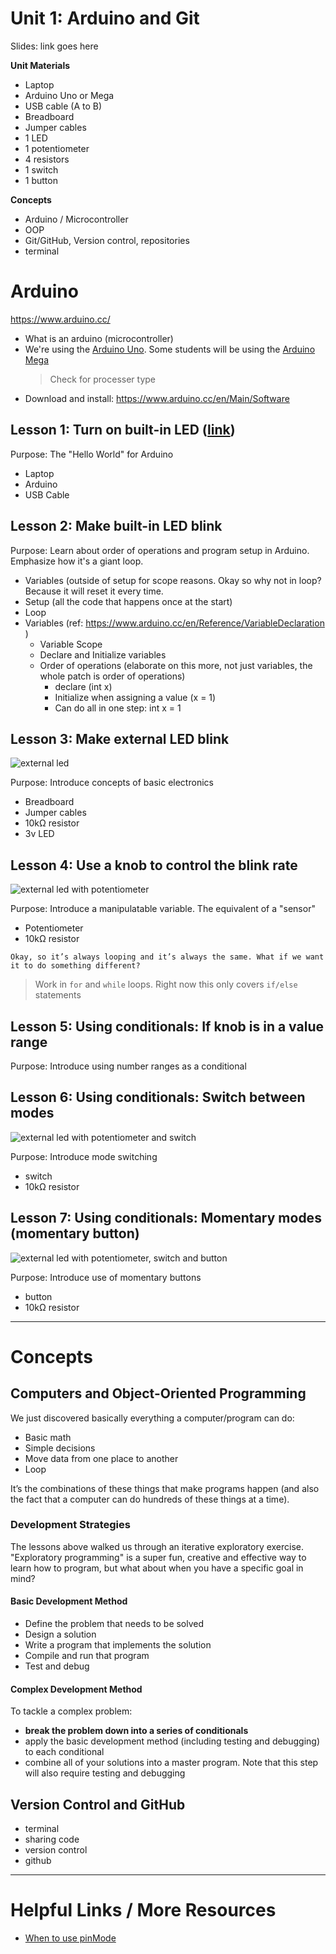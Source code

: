 # Unit 1: Arduino and Git

Slides: link goes here

**Unit Materials**
- Laptop
- Arduino Uno or Mega
- USB cable (A to B)
- Breadboard
- Jumper cables
- 1 LED
- 1 potentiometer
- 4 resistors
- 1 switch
- 1 button

**Concepts**
- Arduino / Microcontroller
- OOP
- Git/GitHub, Version control, repositories
- terminal

# Arduino
https://www.arduino.cc/

- What is an arduino (microcontroller)
- We're using the [Arduino Uno](http://www.arduino.org/products/boards/arduino-uno). Some students will be using the [Arduino Mega](http://www.arduino.org/products/boards/arduino-mega-2560)
	> Check for processer type
- Download and install: https://www.arduino.cc/en/Main/Software

## Lesson 1: Turn on built-in LED ([link](https://github.com/stephiescastle/computation-reconsidered/tree/master/arduino/Lessons/Lesson-1))

Purpose: The "Hello World" for Arduino

- Laptop
- Arduino
- USB Cable

## Lesson 2: Make built-in LED blink

Purpose: Learn about order of operations and program setup in Arduino. Emphasize how it's a giant loop.

- Variables (outside of setup for scope reasons. Okay so why not in loop? Because it will reset it every time.
- Setup (all the code that happens once at the start)
- Loop
- Variables (ref: https://www.arduino.cc/en/Reference/VariableDeclaration )
	- Variable Scope
	- Declare and Initialize variables
	- Order of operations (elaborate on this more, not just variables, the whole patch is order of operations)
		- declare (int x)
		- Initialize when assigning a value (x = 1)
		- Can do all in one step: int x = 1

## Lesson 3: Make external LED blink

![external led](http://stephiescastle.com/teaching/computation-reconsidered/external-led_bb.svg?v=4)

Purpose: Introduce concepts of basic electronics

- Breadboard
- Jumper cables
- 10kΩ resistor
- 3v LED

## Lesson 4: Use a knob to control the blink rate

![external led with potentiometer](http://stephiescastle.com/teaching/computation-reconsidered/external-led-pot_bb.svg?v=4)

Purpose: Introduce a manipulatable variable. The equivalent of a "sensor"

- Potentiometer
- 10kΩ resistor

`Okay, so it’s always looping and it’s always the same. What if we want it to do something different?`

> Work in `for` and `while` loops. Right now this only covers `if/else` statements

## Lesson 5: Using conditionals: If knob is in a value range

Purpose: Introduce using number ranges as a conditional

## Lesson 6: Using conditionals: Switch between modes

![external led with potentiometer and switch](http://stephiescastle.com/teaching/computation-reconsidered/external-led-pot-toggle_bb.svg?v=4)

Purpose: Introduce mode switching

- switch
- 10kΩ resistor

## Lesson 7: Using conditionals: Momentary modes (momentary button)

![external led with potentiometer, switch and button](http://stephiescastle.com/teaching/computation-reconsidered/external-led-pot-toggle-button_bb.svg?v=4)

Purpose: Introduce use of momentary buttons

- button
- 10kΩ resistor

---

# Concepts

## Computers and Object-Oriented Programming

We just discovered basically everything a computer/program can do:

- Basic math
- Simple decisions
- Move data from one place to another
- Loop

It’s the combinations of these things that make programs happen (and also the fact that a computer can do hundreds of these things at a time).

### Development Strategies

The lessons above walked us through an iterative exploratory exercise. "Exploratory programming" is a super fun, creative and effective way to learn how to program, but what about when you have a specific goal in mind?

#### Basic Development Method
- Define the problem that needs to be solved
- Design a solution
- Write a program that implements the solution
- Compile and run that program
- Test and debug

#### Complex Development Method

To tackle a complex problem:

- **break the problem down into a series of conditionals**
- apply the basic development method (including testing and debugging) to each conditional
- combine all of your solutions into a master program. Note that this step will also require testing and debugging 

## Version Control and GitHub

- terminal
- sharing code
- version control
- github

--- 

# Helpful Links / More Resources

* [When to use pinMode](https://www.baldengineer.com/when-to-use-arduinos-pinmode-and-why.html)


